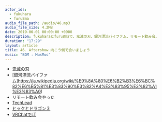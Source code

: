 ```yaml
---
actor_ids:
  - fukuhara
  - furu8ma
audio_file_path: /audio/46.mp3
audio_file_size: 4.2MB
date: 2019-06-01 00:00:00 +0900
description: fukuharaとfuru8maで、鬼滅の刃、銀河漂流バイファム、リモート飲み会、TechLead、ヒックとドラゴン3、VRChatでLT会について話しました。
duration: "17:29"
layout: article
title: 46. Aftershow 向こう側で会いましょう
music: "BGM : MusMus"
---
```


- [鬼滅の刃](https://kimetsu.com/anime/)
- [銀河漂流バイファム]https://ja.wikipedia.org/wiki/%E9%8A%80%E6%B2%B3%E6%BC%82%E6%B5%81%E3%83%90%E3%82%A4%E3%83%95%E3%82%A1%E3%83%A0)
- リモート飲み会やった
- [TechLead](https://www.youtube.com/channel/UC4xKdmAXFh4ACyhpiQ_3qBw)
- [ヒックとドラゴン３](https://youtu.be/_OJmMOSbqEQ)
- [VRChatでLT](https://vrc-lt.github.io/)
